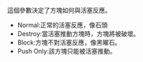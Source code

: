 這個參數決定了方塊如何與活塞反應。

* Normal:正常的活塞反應，像石頭
* Destroy:當活塞推動方塊時，方塊將被破壞。
* Block:方塊不對活塞反應，像黑曜石。
* Push Only:該方塊只能被活塞推動。
